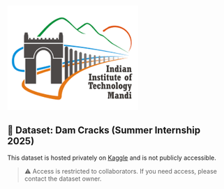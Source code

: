 <img src="logo.png" alt="IIT Mandi" width="300"/>






## 📂 Dataset: Dam Cracks (Summer Internship 2025)
This dataset is hosted privately on [Kaggle](https://www.kaggle.com/datasets/gwilfredauxilian/summer-internship-2025-dam-cracks-dataset) and is not publicly accessible.
> ⚠️ Access is restricted to collaborators. If you need access, please contact the dataset owner.
